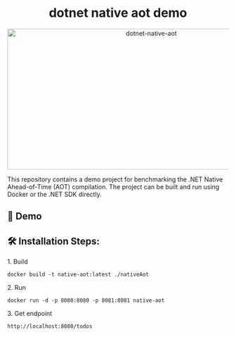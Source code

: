 <h1 align="center" id="title">dotnet native aot demo</h1>

<p align="center"><img src="https://socialify.git.ci/max8989/dotnet-native-aot/image?font=Inter&language=1&name=1&owner=1&pattern=Solid&stargazers=1&theme=Light" alt="dotnet-native-aot" width="640" height="320" /></p>

<p id="description">This repository contains a demo project for benchmarking the .NET Native Ahead-of-Time (AOT) compilation. The project can be built and run using Docker or the .NET SDK directly.</p>

<h2>🚀 Demo</h2>

<h2>🛠️ Installation Steps:</h2>

<p>1. Build</p>

```
docker build -t native-aot:latest ./nativeAot
```

<p>2. Run</p>

```
docker run -d -p 8080:8080 -p 8081:8081 native-aot
```

<p>3. Get endpoint</p>

```
http://localhost:8080/todos
```
